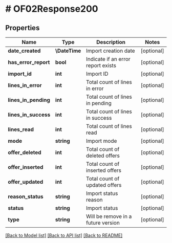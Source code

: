 # # OF02Response200

## Properties

Name | Type | Description | Notes
------------ | ------------- | ------------- | -------------
**date_created** | **\DateTime** | Import creation date | [optional]
**has_error_report** | **bool** | Indicate if an error report exists | [optional]
**import_id** | **int** | Import ID | [optional]
**lines_in_error** | **int** | Total count of lines in error | [optional]
**lines_in_pending** | **int** | Total count of lines in pending | [optional]
**lines_in_success** | **int** | Total count of lines in success | [optional]
**lines_read** | **int** | Total count of lines read | [optional]
**mode** | **string** | Import mode | [optional]
**offer_deleted** | **int** | Total count of deleted offers | [optional]
**offer_inserted** | **int** | Total count of inserted offers | [optional]
**offer_updated** | **int** | Total count of updated offers | [optional]
**reason_status** | **string** | Import status reason | [optional]
**status** | **string** | Import status | [optional]
**type** | **string** | Will be remove in a future version | [optional]

[[Back to Model list]](../../README.md#models) [[Back to API list]](../../README.md#endpoints) [[Back to README]](../../README.md)
